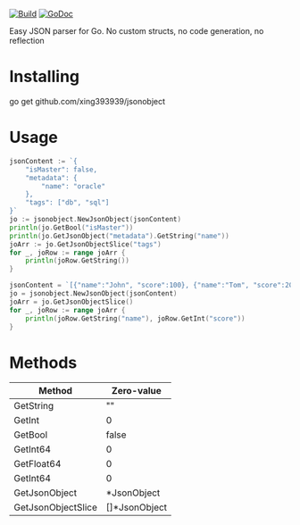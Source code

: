 [![Build](https://github.com/xing393939/jsonobject/actions/workflows/go.yml/badge.svg)](https://github.com/xing393939/jsonobject/actions/?query=branch%3Amain+event%3Apush)
[![GoDoc](https://godoc.org/github.com/xing393939/jsonobject?status.svg)](https://godoc.org/github.com/xing393939/jsonobject)

Easy JSON parser for Go. No custom structs, no code generation, no reflection

# Installing
go get github.com/xing393939/jsonobject

# Usage
```go
jsonContent := `{
    "isMaster": false, 
    "metadata": {
        "name": "oracle"
    },
    "tags": ["db", "sql"]
}`
jo := jsonobject.NewJsonObject(jsonContent)
println(jo.GetBool("isMaster"))
println(jo.GetJsonObject("metadata").GetString("name"))
joArr := jo.GetJsonObjectSlice("tags")
for _, joRow := range joArr {
    println(joRow.GetString())
}

jsonContent = `[{"name":"John", "score":100}, {"name":"Tom", "score":200}]`
jo = jsonobject.NewJsonObject(jsonContent)
joArr = jo.GetJsonObjectSlice()
for _, joRow := range joArr {
    println(joRow.GetString("name"), joRow.GetInt("score"))
}
```

# Methods 

| Method  | Zero-value  |
| ------------ | ------------ |
| GetString  |  "" |
| GetInt  | 0  |
| GetBool  |  false |
| GetInt64  | 0  |
| GetFloat64  | 0  |
| GetInt64  | 0  |
| GetJsonObject  | *JsonObject  |
| GetJsonObjectSlice  | []*JsonObject  |
